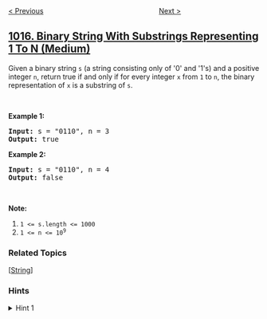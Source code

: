 <!--|This file generated by command(leetcode description); DO NOT EDIT.    |-->
<!--+----------------------------------------------------------------------+-->
<!--|@author    openset <openset.wang@gmail.com>                           |-->
<!--|@link      https://github.com/openset                                 |-->
<!--|@home      https://github.com/openset/leetcode                        |-->
<!--+----------------------------------------------------------------------+-->

[< Previous](../smallest-integer-divisible-by-k "Smallest Integer Divisible by K")
　　　　　　　　　　　　　　　　
[Next >](../convert-to-base-2 "Convert to Base -2")

## [1016. Binary String With Substrings Representing 1 To N (Medium)](https://leetcode.com/problems/binary-string-with-substrings-representing-1-to-n "子串能表示从 1 到 N 数字的二进制串")

<p>Given a binary string <code>s</code> (a string consisting only of &#39;0&#39; and &#39;1&#39;s) and a positive integer <code>n</code>, return true if and only if for every integer <code>x</code> from <code>1</code> to <code>n</code>, the binary representation of <code>x</code> is a substring of <code>s</code>.</p>

<p>&nbsp;</p>

<p><strong>Example 1:</strong></p>

<pre>
<strong>Input: </strong>s = <span id="example-input-1-1">&quot;0110&quot;</span>, n = <span id="example-input-1-2">3</span>
<strong>Output: </strong><span id="example-output-1">true</span>
</pre>

<p><strong>Example 2:</strong></p>

<pre>
<strong>Input: </strong>s = <span id="example-input-2-1">&quot;0110&quot;</span>, n = <span id="example-input-2-2">4</span>
<strong>Output: </strong><span id="example-output-2">false</span>
</pre>

<p>&nbsp;</p>

<p><strong>Note:</strong></p>

<ol>
	<li><code>1 &lt;= s.length &lt;= 1000</code></li>
	<li><code>1 &lt;= n &lt;= 10<sup>9</sup></code></li>
</ol>

### Related Topics
  [[String](../../tag/string/README.md)]

### Hints
<details>
<summary>Hint 1</summary>
We only need to check substrings of length at most 20, because 10^6 has 20 bits.
</details>
